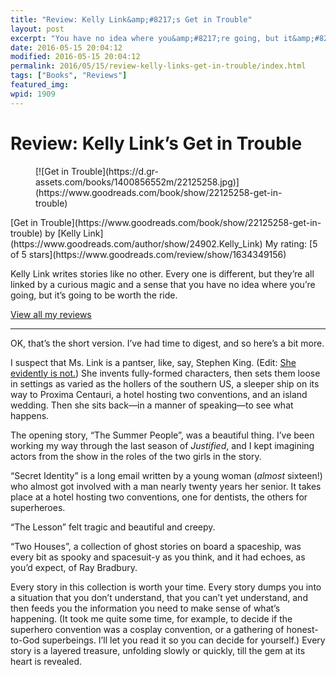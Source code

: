 ```yaml
---
title: "Review: Kelly Link&amp;#8217;s Get in Trouble"
layout: post
excerpt: "You have no idea where you&amp;#8217;re going, but it&amp;#8217;s going to be worth the ride."
date: 2016-05-15 20:04:12
modified: 2016-05-15 20:04:12
permalink: 2016/05/15/review-kelly-links-get-in-trouble/index.html
tags: ["Books", "Reviews"]
featured_img: 
wpid: 1909
---
```


# Review: Kelly Link&#8217;s Get in Trouble

<figure class="wp-block-image alignleft">[![Get in Trouble](https://d.gr-assets.com/books/1400856552m/22125258.jpg)](https://www.goodreads.com/book/show/22125258-get-in-trouble)</figure>[Get in Trouble](https://www.goodreads.com/book/show/22125258-get-in-trouble) by [Kelly Link](https://www.goodreads.com/author/show/24902.Kelly_Link)  
My rating: [5 of 5 stars](https://www.goodreads.com/review/show/1634349156)

Kelly Link writes stories like no other. Every one is different, but they’re all linked by a curious magic and a sense that you have no idea where you’re going, but it’s going to be worth the ride.

[View all my reviews](https://www.goodreads.com/review/list/2869030-patrick)

- - - - - -

OK, that’s the short version. I’ve had time to digest, and so here’s a bit more.

I suspect that Ms. Link is a pantser, like, say, Stephen King. (Edit: [She evidently is not.](https://patrickjohanneson.com/2018/08/02/eventually-there-might-be-a-swanwick-link-interview/)) She invents fully-formed characters, then sets them loose in settings as varied as the hollers of the southern US, a sleeper ship on its way to Proxima Centauri, a hotel hosting two conventions, and an island wedding. Then she sits back—in a manner of speaking—to see what happens.

The opening story, “The Summer People”, was a beautiful thing. I’ve been working my way through the last season of *Justified*, and I kept imagining actors from the show in the roles of the two girls in the story.

“Secret Identity” is a long email written by a young woman (*almost* sixteen!) who almost got involved with a man nearly twenty years her senior. It takes place at a hotel hosting two conventions, one for dentists, the others for superheroes.

“The Lesson” felt tragic and beautiful and creepy.

“Two Houses”, a collection of ghost stories on board a spaceship, was every bit as spooky and spacesuit-y as you think, and it had echoes, as you’d expect, of Ray Bradbury.

Every story in this collection is worth your time. Every story dumps you into a situation that you don’t understand, that you can’t yet understand, and then feeds you the information you need to make sense of what’s happening. (It took me quite some time, for example, to decide if the superhero convention was a cosplay convention, or a gathering of honest-to-God superbeings. I’ll let you read it so you can decide for yourself.) Every story is a layered treasure, unfolding slowly or quickly, till the gem at its heart is revealed.